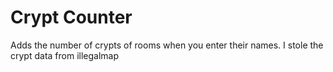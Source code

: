 # Crypt Counter

Adds the number of crypts of rooms when you enter their names. I stole the crypt data from illegalmap

